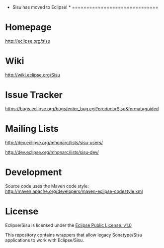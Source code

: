 * Sisu has moved to Eclipse! *
==============================

Homepage
========
<http://eclipse.org/sisu>

Wiki
====
<http://wiki.eclipse.org/Sisu>

Issue Tracker
=============
<https://bugs.eclipse.org/bugs/enter_bug.cgi?product=Sisu&format=guided>

Mailing Lists
=============
<http://dev.eclipse.org/mhonarc/lists/sisu-users/>

<http://dev.eclipse.org/mhonarc/lists/sisu-dev/>

Development
===========
Source code uses the Maven code style: <http://maven.apache.org/developers/maven-eclipse-codestyle.xml>

License
=======
Eclipse/Sisu is licensed under the [Eclipse Public License, v1.0](http://www.eclipse.org/legal/epl-v10.html)

This repository contains wrappers that allow legacy Sonatype/Sisu applications to work with Eclipse/Sisu.
